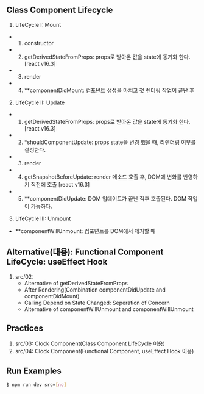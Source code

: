 ## Class Component Lifecycle
1.  LifeCycle I: Mount 
   - 01. constructor
   - 02. getDerivedStateFromProps: props로 받아온 값을 state에 동기화 한다. [react v16.3]
   - 03. render
   - 04. **componentDidMount: 컴포넌트 생성을 마치고 첫 렌더링 작업이 끝난 후

2.  LifeCycle II: Update 
   - 01. getDerivedStateFromProps: props로 받아온 값을 state에 동기화 한다. [react v16.3]
   - 02. *shouldComponentUpdate: props state을 변경 했을 때, 리렌더링 여부를 결정한다.
   - 03. render
   - 04. getSnapshotBeforeUpdate: render 메소드 호출 후, DOM에 변화를 반영하기 직전에 호출 [react v16.3]
   - 05. **componentDidUpdate: DOM 업데이트가 끝난 직후 호출된다. DOM 작업이 가능하다.

3.  LifeCycle III: Unmount
   - **componentWillUnmount: 컴포넌트를 DOM에서 제거할 때
   
## Alternative(대용): Functional Component LifeCycle: useEffect Hook
1. src/02:
    - Alternative of getDerivedStateFromProps
    - After Rendering(Combination componentDidUpdate and componentDidMount)
    - Calling Depend on State Changed: Seperation of Concern
    - Alternative of componentWillUnmount and componentWillUnmount

## Practices
1. src/03: Clock Component(Class Component LifeCycle 이용)
2. src/04: Clock Component(Functional Component, useEffect Hook 이용)

## Run Examples
```bash
$ npm run dev src=[no]
```